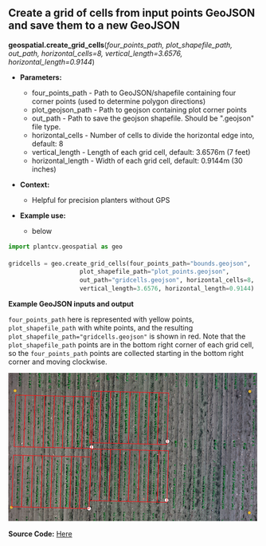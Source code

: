 ## Create a grid of cells from input points GeoJSON and save them to a new GeoJSON

**geospatial.create_grid_cells**(*four_points_path, plot_shapefile_path, out_path,
horizontal_cells=8, vertical_length=3.6576, horizontal_length=0.9144*)

- **Parameters:**
    - four_points_path - Path to GeoJSON/shapefile containing four corner points (used to determine polygon directions)
    - plot_geojson_path - Path to geojson containing plot corner points
    - out_path - Path to save the geojson shapefile. Should be ".geojson" file type. 
    - horizontal_cells - Number of cells to divide the horizontal edge into, default: 8
    - vertical_length - Length of each grid cell, default: 3.6576m (7 feet)
    - horizontal_length - Width of each grid cell, default: 0.9144m (30 inches)

- **Context:**
    - Helpful for precision planters without GPS

- **Example use:**
    - below


```python
import plantcv.geospatial as geo

gridcells = geo.create_grid_cells(four_points_path="bounds.geojson", 
                    plot_shapefile_path="plot_points.geojson", 
                    out_path="gridcells.geojson", horizontal_cells=8, 
                    vertical_length=3.6576, horizontal_length=0.9144)

```
**Example GeoJSON inputs and output**

`four_points_path` here is represented with yellow points, `plot_shapefile_path` with white points, and the resulting `plot_shapefile_path="gridcells.geojson"` is shown in red. Note that the `plot_shapefile_path` points are in the bottom right corner of each grid cell, so the `four_points_path` points are collected starting in the bottom right corner and moving clockwise. 

![Screenshot](documentation_images/irregular_grid_cells.png)

**Source Code:** [Here](https://github.com/danforthcenter/plantcv-geospatial/blob/main/plantcv/geospatial/create_grid_cells.py)
